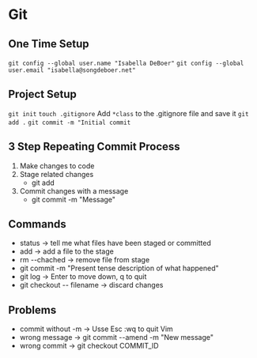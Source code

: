 # Git

## One Time Setup

`git config --global user.name "Isabella DeBoer"`
`git config --global user.email "isabella@songdeboer.net"`

## Project Setup

`git init`
`touch .gitignore`
Add `*class` to the .gitignore file and save it
`git add .`
`git commit -m "Initial commit`

## 3 Step Repeating Commit Process
1. Make changes to code
2. Stage related changes
    * git add
3. Commit changes with a message
    * git commit -m "Message"

## Commands

* status -> tell me what files have been staged or committed
* add -> add a file to the stage
* rm --chached -> remove file from stage
* git commit -m "Present tense description of what happened"
* git log -> Enter to move down, q to quit
* git checkout -- filename -> discard changes

## Problems
* commit without -m -> Usse Esc :wq to quit Vim
* wrong message -> git commit --amend -m "New message"
* wrong commit -> git checkout COMMIT_ID